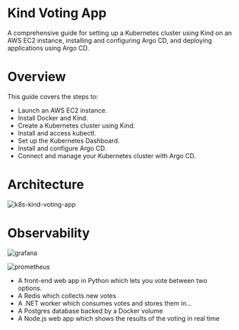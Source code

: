 <h1><b>Kind Voting App</b></h1>
A comprehensive guide for setting up a Kubernetes cluster using Kind on an AWS EC2 instance, installing and configuring Argo CD, and deploying applications using Argo CD.

<h1>Overview</h1>
This guide covers the steps to:
<ul>
<li>Launch an AWS EC2 instance.</li>
<li>Install Docker and Kind.</li>
<li>Create a Kubernetes cluster using Kind.</li>
<li>Install and access kubectl.</li>
<li>Set up the Kubernetes Dashboard.</li>
<li>Install and configure Argo CD.</li>
<li>Connect and manage your Kubernetes cluster with Argo CD.</li>
</ul>

<h1>Architecture</h1>

![k8s-kind-voting-app](https://github.com/user-attachments/assets/abad637e-c59a-4e6f-8638-30258278e1a3)


<h1>Observability</h1>

![grafana](https://github.com/user-attachments/assets/d33a47c8-a2ab-420f-8f46-6f6c450ca881)

![prometheus](https://github.com/user-attachments/assets/0f0b30e9-25c4-43c6-af32-9df7f2999c3a)


<ul>
<li>A front-end web app in Python which lets you vote between two options.</li>
<li>A Redis which collects new votes</li>
<li>A .NET worker which consumes votes and stores them in…</li>
<li>A Postgres database backed by a Docker volume</li>
<li>A Node.js web app which shows the results of the voting in real time</li>
</ul>
